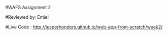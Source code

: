 #WAFS Assignment 2

#Reviewed by:
Emiel


#Live Code : 
http://jesperhonders.github.io/web-app-from-scratch/week2/